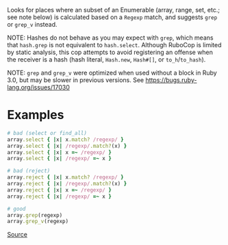 
Looks for places where an subset of an Enumerable (array,
range, set, etc.; see note below) is calculated based on a `Regexp`
match, and suggests `grep` or `grep_v` instead.

NOTE: Hashes do not behave as you may expect with `grep`, which
means that `hash.grep` is not equivalent to `hash.select`. Although
RuboCop is limited by static analysis, this cop attempts to avoid
registering an offense when the receiver is a hash (hash literal,
`Hash.new`, `Hash#[]`, or `to_h`/`to_hash`).

NOTE: `grep` and `grep_v` were optimized when used without a block
in Ruby 3.0, but may be slower in previous versions.
See https://bugs.ruby-lang.org/issues/17030

# Examples

```ruby
# bad (select or find_all)
array.select { |x| x.match? /regexp/ }
array.select { |x| /regexp/.match?(x) }
array.select { |x| x =~ /regexp/ }
array.select { |x| /regexp/ =~ x }

# bad (reject)
array.reject { |x| x.match? /regexp/ }
array.reject { |x| /regexp/.match?(x) }
array.reject { |x| x =~ /regexp/ }
array.reject { |x| /regexp/ =~ x }

# good
array.grep(regexp)
array.grep_v(regexp)
```

[Source](http://www.rubydoc.info/gems/rubocop/RuboCop/Cop/Style/SelectByRegexp)